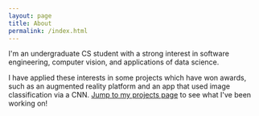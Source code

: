 ```yaml
---
layout: page
title: About
permalink: /index.html
---
```


I'm an undergraduate CS student with a strong interest in software engineering, computer vision, and applications of data science. 

I have applied these interests in some projects which have won awards, such as an augmented reality platform and an app that used image classification via a CNN. [Jump to my projects page](/projects/) to see what I've been working on!

<!---
### More Information

A place to include any other types of information that you'd like to include about yourself.

### Contact me

[email@domain.com](mailto:email@domain.com)

--->
